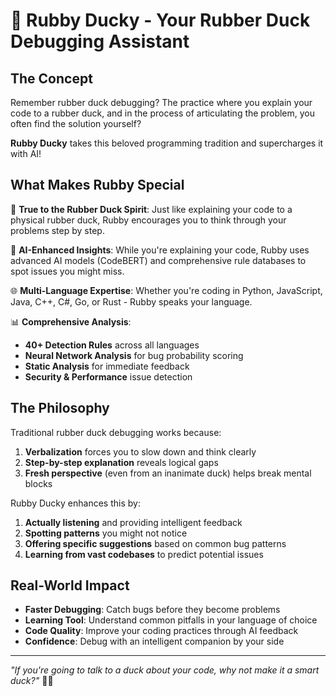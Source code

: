 # 🦆 Rubby Ducky - Your Rubber Duck Debugging Assistant

## The Concept

Remember rubber duck debugging? The practice where you explain your code to a rubber duck, and in the process of articulating the problem, you often find the solution yourself? 

**Rubby Ducky** takes this beloved programming tradition and supercharges it with AI!

## What Makes Rubby Special

🦆 **True to the Rubber Duck Spirit**: Just like explaining your code to a physical rubber duck, Rubby encourages you to think through your problems step by step.

🧠 **AI-Enhanced Insights**: While you're explaining your code, Rubby uses advanced AI models (CodeBERT) and comprehensive rule databases to spot issues you might miss.

🌐 **Multi-Language Expertise**: Whether you're coding in Python, JavaScript, Java, C++, C#, Go, or Rust - Rubby speaks your language.

📊 **Comprehensive Analysis**: 
- **40+ Detection Rules** across all languages
- **Neural Network Analysis** for bug probability scoring
- **Static Analysis** for immediate feedback
- **Security & Performance** issue detection

## The Philosophy

Traditional rubber duck debugging works because:
1. **Verbalization** forces you to slow down and think clearly
2. **Step-by-step explanation** reveals logical gaps
3. **Fresh perspective** (even from an inanimate duck) helps break mental blocks

Rubby Ducky enhances this by:
1. **Actually listening** and providing intelligent feedback
2. **Spotting patterns** you might not notice
3. **Offering specific suggestions** based on common bug patterns
4. **Learning from vast codebases** to predict potential issues

## Real-World Impact

- **Faster Debugging**: Catch bugs before they become problems
- **Learning Tool**: Understand common pitfalls in your language of choice
- **Code Quality**: Improve your coding practices through AI feedback
- **Confidence**: Debug with an intelligent companion by your side

---

*"If you're going to talk to a duck about your code, why not make it a smart duck?"* 🦆✨
